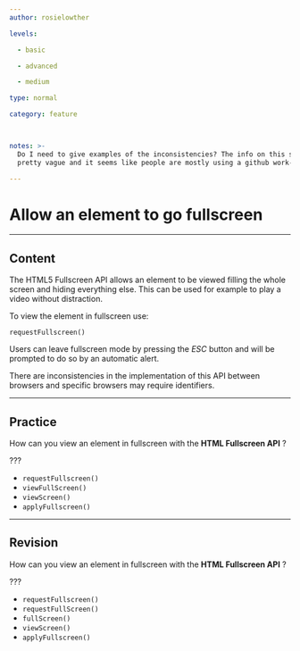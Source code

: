 ```yaml
---
author: rosielowther

levels:

  - basic

  - advanced

  - medium

type: normal

category: feature



notes: >-
  Do I need to give examples of the inconsistencies? The info on this seems
  pretty vague and it seems like people are mostly using a github work-around.

---
```


# Allow an element to go fullscreen

---
## Content

The HTML5 Fullscreen API allows an element to be viewed filling the whole screen and hiding everything else. This can be used for example to play a video without distraction. 

To view the element in fullscreen use:

```
requestFullscreen()
```
Users can leave fullscreen mode by pressing the *ESC* button and will be prompted to do so by an automatic alert. 

There are inconsistencies in the implementation of this API between browsers and specific browsers may require identifiers.

---
## Practice

How can you view an element in fullscreen with the **HTML Fullscreen API** ?

???


* `requestFullscreen()`
* `viewFullScreen()`
* `viewScreen()`
* `applyFullscreen()`

---
## Revision

How can you view an element in fullscreen with the **HTML Fullscreen API** ?

???


* `requestFullscreen()`
* `requestFullScreen()`
* `fullScreen()`
* `viewScreen()`
* `applyFullscreen()`

